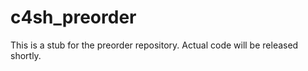 c4sh_preorder
=============

This is a stub for the preorder repository. Actual code will be released shortly.

